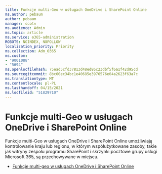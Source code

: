 ```yaml
---
title: Funkcje multi-Geo w usługach OneDrive i SharePoint Online
ms.author: pebaum
author: pebaum
manager: scotv
ms.audience: Admin
ms.topic: article
ms.service: o365-administration
ROBOTS: NOINDEX, NOFOLLOW
localization_priority: Priority
ms.collection: Adm_O365
ms.custom:
- "9001088"
- "5694"
ms.openlocfilehash: 75ead5cfd37813d48ed86c23dbf5f6a1f42d95cd
ms.sourcegitcommit: 8bc60ec34bc1e40685e3976576e04a2623f63a7c
ms.translationtype: MT
ms.contentlocale: pl-PL
ms.lasthandoff: 04/15/2021
ms.locfileid: "51829710"
---
```

# <a name="multi-geo-capabilities-in-onedrive-and-sharepoint-online"></a>Funkcje multi-Geo w usługach OneDrive i SharePoint Online

Funkcje multi-Geo w usługach OneDrive i SharePoint Online umożliwiają kontrolowanie kraju lub regionu, w którym współużytkowane zasoby, takie jak witryny zespołu programu SharePoint i skrzynki pocztowe grupy usługi Microsoft 365, są przechowywane w miejscu.
- [Funkcje multi-geo w usługach OneDrive i SharePoint Online](https://docs.microsoft.com/office365/enterprise/multi-geo-capabilities-in-onedrive-and-sharepoint-online-in-office-365)
